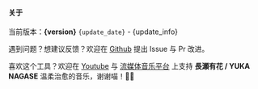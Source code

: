 #### 关于

当前版本：**{version}** `{update_date}` - {update_info}

遇到问题？想建议反馈？欢迎在 [Github](https://github.com/yuka-friends/Windrecorder) 提出 Issue 与 Pr 改进。

喜欢这个工具？欢迎在 [Youtube](https://www.youtube.com/channel/UCf-PcSHzYAtfcoiBr5C9DZA) 与 [流媒体音乐平台](https://stlink.to/YUKA-NAGASE_DSP_YT) 上支持 **長瀬有花 / YUKA NAGASE** 温柔治愈的音乐，谢谢喵！🥰🧡